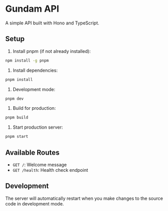 # Gundam API

A simple API built with Hono and TypeScript.

## Setup

1. Install pnpm (if not already installed):

```bash
npm install -g pnpm
```

1. Install dependencies:

```bash
pnpm install
```

1. Development mode:

```bash
pnpm dev
```

1. Build for production:

```bash
pnpm build
```

1. Start production server:

```bash
pnpm start
```

## Available Routes

- `GET /`: Welcome message
- `GET /health`: Health check endpoint

## Development

The server will automatically restart when you make changes to the source code in development mode. 
